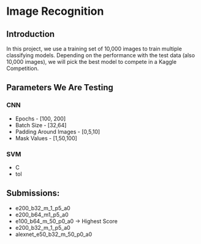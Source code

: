 # Image Recognition

## Introduction
In this project, we use a training set of 10,000 images to train multiple classifying models. Depending on the performance with the test data (also 10,000 images),
we will pick the best model to compete in a Kaggle Competition.


## Parameters We Are Testing

### CNN
* Epochs - [100, 200]
* Batch Size - [32,64]
* Padding Around Images - [0,5,10]
* Mask Values - [1,50,100]

### SVM
* C
* tol


## Submissions:
* e200_b32_m_1_p5_a0
* e200_b64_m1_p5_a0
* e100_b64_m_50_p0_a0 -> Highest Score
* e200_b32_m_1_p5_a0
* alexnet_e50_b32_m_50_p0_a0